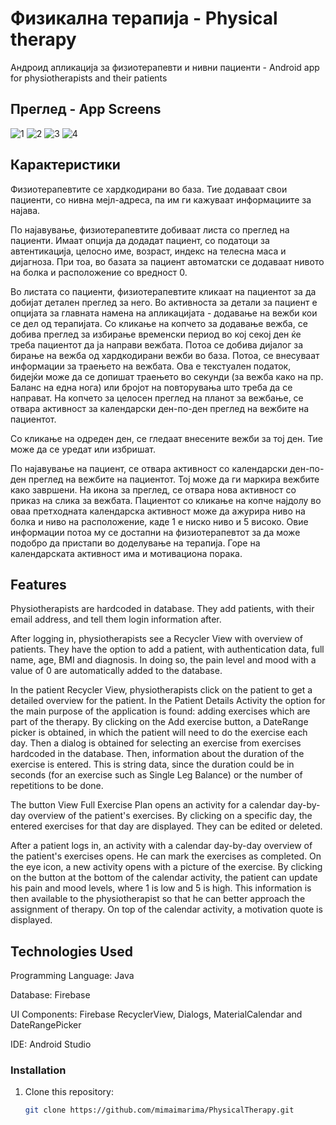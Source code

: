 # **Физикална терапија - Physical therapy**

Андроид апликација за физиотерапевти и нивни пациенти - Android app for physiotherapists and their patients

## Преглед - App Screens
![1](https://github.com/user-attachments/assets/b70a16fc-984f-463c-b0f9-d102d2cc4fcb)
![2](https://github.com/user-attachments/assets/314542a2-f482-486b-a724-df80b923b9a2)
![3](https://github.com/user-attachments/assets/8a7552ac-c084-42e3-81a8-947449c3d136)
![4](https://github.com/user-attachments/assets/697b15b2-eee3-4bab-acff-c8ccee87bffe)

## Карактеристики
Физиотерапевтите се хардкодирани во база. Тие додаваат свои пациенти, со нивна мејл-адреса, па им ги кажуваат информациите за најава. 

По најавување, физиотерапевтите добиваат листа со преглед на пациенти. Имаат опција да додадат пациент, со податоци за автентикација, целосно име, возраст, индекс на телесна маса и дијагноза.
При тоа, во базата за пациент автоматски се додаваат нивото на болка и расположение со вредност 0.

Во листата со пациенти, физиотерапевтите кликаат на пациентот за да добијат детален преглед за него. 
Во активноста за детали за пациент е опцијата за главната намена на апликацијата - додавање на вежби кои се дел од терапијата. Со кликање на копчето за додавање вежба, се добива преглед за избирање временски период во кој секој ден ќе треба пациентот да ја направи вежбата. Потоа се добива дијалог за бирање на вежба од хардкодирани вежби во база. Потоа, се внесуваат информации за траењето на вежбата. Ова е текстуален податок, бидејќи може да се допишат траењето во секунди (за вежба како на пр. Баланс на една нога) или бројот на повторувања што треба да се направат.
На копчето за целосен преглед на планот за вежбање, се отвара активност за календарски ден-по-ден преглед на вежбите на пациентот. 

Со кликање на одреден ден, се гледаат внесените вежби за тој ден. Тие може да се уредат или избришат.

По најавување на пациент, се отвара активност со календарски ден-по-ден преглед на вежбите на пациентот. Тој може да ги маркира вежбите како завршени. На икона за преглед, се отвара нова активност со приказ на слика за вежбата. Пациентот со кликање на копче најдолу во оваа претходната календарска активност може да ажурира ниво на болка и ниво на расположение, каде 1 е ниско ниво и 5 високо. Овие информации потоа му се достапни на физиотерапевтот за да може подобро да пристапи во доделување на терапија. Горе на календарската активност има и мотивациона порака.

## Features
Physiotherapists are hardcoded in database. They add patients, with their email address, and tell them login information after.

After logging in, physiotherapists see a Recycler View with overview of patients. They have the option to add a patient, with authentication data, full name, age, BMI and diagnosis. In doing so, the pain level and mood with a value of 0 are automatically added to the database.

In the patient Recycler View, physiotherapists click on the patient to get a detailed overview for the patient.
In the Patient Details Activity the option for the main purpose of the application is found: adding exercises which are part of the therapy. By clicking on the Add exercise button, a DateRange picker is obtained, in which the patient will need to do the exercise each day. Then a dialog is obtained for selecting an exercise from exercises hardcoded in the database. Then, information about the duration of the exercise is entered. This is string data, since the duration could be in seconds (for an exercise such as Single Leg Balance) or the number of repetitions to be done.

The button View Full Exercise Plan opens an activity for a calendar day-by-day overview of the patient's exercises. By clicking on a specific day, the entered exercises for that day are displayed. They can be edited or deleted.

After a patient logs in, an activity with a calendar day-by-day overview of the patient's exercises opens. He can mark the exercises as completed. On the eye icon, a new activity opens with a picture of the exercise. By clicking on the button at the bottom of the calendar activity, the patient can update his pain and mood levels, where 1 is low and 5 is high. This information is then available to the physiotherapist so that he can better approach the assignment of therapy. On top of the calendar activity, a motivation quote is displayed.


## Technologies Used

Programming Language: Java

Database: Firebase

UI Components: Firebase RecyclerView, Dialogs, MaterialCalendar and DateRangePicker

IDE: Android Studio

### Installation

1. Clone this repository:
   ```bash
   git clone https://github.com/mimaimarima/PhysicalTherapy.git
